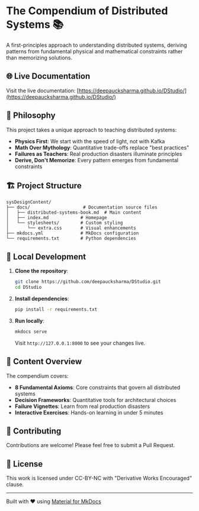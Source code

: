 # The Compendium of Distributed Systems 📚

A first-principles approach to understanding distributed systems, deriving patterns from fundamental physical and mathematical constraints rather than memorizing solutions.

## 🌐 Live Documentation

Visit the live documentation: [https://deepaucksharma.github.io/DStudio/](https://deepaucksharma.github.io/DStudio/)

## 🎯 Philosophy

This project takes a unique approach to teaching distributed systems:

- **Physics First**: We start with the speed of light, not with Kafka
- **Math Over Mythology**: Quantitative trade-offs replace "best practices"
- **Failures as Teachers**: Real production disasters illuminate principles
- **Derive, Don't Memorize**: Every pattern emerges from fundamental constraints

## 🏗️ Project Structure

```
sysDesignContent/
├── docs/                    # Documentation source files
│   ├── distributed-systems-book.md  # Main content
│   ├── index.md            # Homepage
│   └── stylesheets/        # Custom styling
│       └── extra.css       # Visual enhancements
├── mkdocs.yml              # MkDocs configuration
└── requirements.txt        # Python dependencies
```

## 🚀 Local Development

1. **Clone the repository**:
   ```bash
   git clone https://github.com/deepaucksharma/DStudio.git
   cd DStudio
   ```

2. **Install dependencies**:
   ```bash
   pip install -r requirements.txt
   ```

3. **Run locally**:
   ```bash
   mkdocs serve
   ```
   Visit `http://127.0.0.1:8000` to see your changes live.

## 📖 Content Overview

The compendium covers:

- **8 Fundamental Axioms**: Core constraints that govern all distributed systems
- **Decision Frameworks**: Quantitative tools for architectural choices
- **Failure Vignettes**: Learn from real production disasters
- **Interactive Exercises**: Hands-on learning in under 5 minutes

## 🤝 Contributing

Contributions are welcome! Please feel free to submit a Pull Request.

## 📄 License

This work is licensed under CC-BY-NC with "Derivative Works Encouraged" clause.

---

Built with ❤️ using [Material for MkDocs](https://squidfunk.github.io/mkdocs-material/)